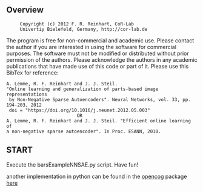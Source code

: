 ## Overview
         Copyright (c) 2012 F. R. Reinhart, CoR-Lab
         Univertiy Bielefeld, Germany, http://cor-lab.de

 The program is free for non-commercial and academic use. Please contact the
 author if you are interested in using the software for commercial purposes.
 The software must not be modified or distributed without prior permission
 of the authors. Please acknowledge the authors in any academic publications
 that have made use of this code or part of it. Please use this BibTex for
reference:


    A. Lemme, R. F. Reinhart and J. J. Steil.
    "Online learning and generalization of parts-based image representations
     by Non-Negative Sparse Autoencoders". Neural Networks, vol. 33, pp. 194-203, 2012
     doi = "https://doi.org/10.1016/j.neunet.2012.05.003"
                              OR
    A. Lemme, R. F. Reinhart and J. J. Steil. "Efficient online learning of
    a non-negative sparse autoencoder". In Proc. ESANN, 2010.


## START
Execute the barsExampleNNSAE.py script. Have fun!

another implementation in python can be found in the [opencog](http://wiki.opencog.org/w/The_Open_Cognition_Project) package [here](https://github.com/opencog/python-destin/blob/master/destin/auto_encoder.py)
